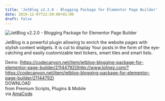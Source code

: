 ```yaml
---
title: 'JetBlog v2.2.0 - Blogging Package for Elementor Page Builder'
date: 2019-12-07T22:59:00+01:00
draft: false
---
```


![JetBlog v2.2.0 - Blogging Package for Elementor Page Builder](http://www.codelist.cc/uploads/posts/2018-05/1526193835_jetblog.png "JetBlog v2.2.0 - Blogging Package for Elementor Page Builder")  
  
JetBlog is a powerful plugin allowing to enrich the website pages with stylish content widgets. It is cut to display Your posts in the form of the eye-catching and easily customizable text tickers, smart tiles and smart lists.  
  
Demo: [https://codecanyon.net/item/jetblog-blogging-package-for-elementor-page-builder/21144792](http://www.lolinez.com/?https://codecanyon.net/item/jetblog-blogging-package-for-elementor-page-builder/21144792)  
DOWNLOAD  
from Premium Scripts, Plugins & Mobile  
via [AmaCode](https://amazcode.ooo)